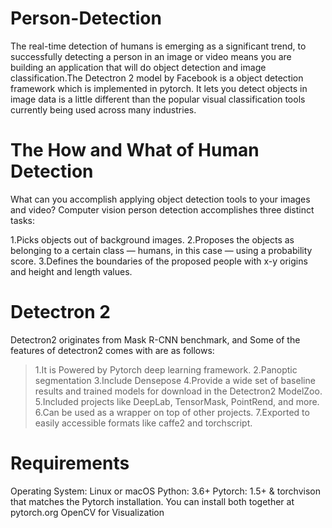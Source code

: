 # Person-Detection

The real-time detection of humans is emerging as a significant trend, to successfully detecting a person in an image or video means you are building an application that will do object detection and image classification.The Detectron 2 model by Facebook is a object detection framework which is implemented in pytorch. It lets you detect objects in image data is a little different than the popular visual classification tools currently being used across many industries. 

# The How and What of Human Detection

What can you accomplish applying object detection tools to your images and video? Computer vision person detection accomplishes three distinct tasks:

1.Picks objects out of background images.
2.Proposes the objects as belonging to a certain class — humans, in this case — using a probability score.
3.Defines the boundaries of the proposed people with x-y origins and height and length values.

# Detectron 2

Detectron2 originates from Mask R-CNN benchmark, and Some of the features of detectron2 comes with are as follows:

>1.It is Powered by Pytorch deep learning framework.
2.Panoptic segmentation
3.Include Densepose
4.Provide a wide set of baseline results and trained models for download in the Detectron2 ModelZoo.
5.Included projects like DeepLab, TensorMask, PointRend, and more.
6.Can be used as a wrapper on top of other projects.
7.Exported to easily accessible formats like caffe2 and torchscript.

# Requirements
Operating System: Linux or macOS
Python: 3.6+
Pytorch: 1.5+ & torchvison that matches the Pytorch installation. You can install both together at pytorch.org
OpenCV for Visualization
